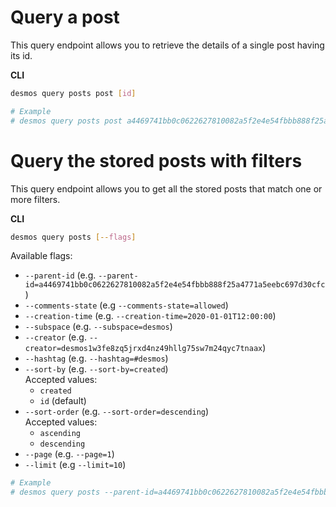 # Query a post
This query endpoint allows you to retrieve the details of a single post having its id.

**CLI**
 ```bash
desmos query posts post [id]

# Example
# desmos query posts post a4469741bb0c0622627810082a5f2e4e54fbbb888f25a4771a5eebc697d30cfc
```

# Query the stored posts with filters
This query endpoint allows you to get all the stored posts that match one or more filters. 

**CLI**
```bash
desmos query posts [--flags]
```

Available flags: 
- `--parent-id` (e.g. `--parent-id=a4469741bb0c0622627810082a5f2e4e54fbbb888f25a4771a5eebc697d30cfc`)
- `--comments-state` (e.g `--comments-state=allowed`)  
- `--creation-time` (e.g. `--creation-time=2020-01-01T12:00:00`)
- `--subspace` (e.g. `--subspace=desmos`)
- `--creator` (e.g. `--creator=desmos1w3fe8zq5jrxd4nz49hllg75sw7m24qyc7tnaax`)
- `--hashtag` (e.g. `--hashtag=#desmos`)  
- `--sort-by` (e.g. `--sort-by=created`)  
   Accepted values: 
   - `created` 
   - `id` (default)
- `--sort-order` (e.g. `--sort-order=descending`)  
   Accepted values:
   - `ascending`
   - `descending`
- `--page` (e.g. `--page=1`)
- `--limit` (e.g `--limit=10`)

```bash
# Example
# desmos query posts --parent-id=a4469741bb0c0622627810082a5f2e4e54fbbb888f25a4771a5eebc697d30cfc --comments-state=allowed --subspace=desmos --sort=created --sort-order=descending
```
